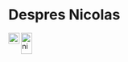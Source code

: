 # Despres Nicolas

<a href="https://www.linkedin.com/in/despresnicolas/">
  <img align="left" alt="nicolas despres's linkedin" width="22px" src="https://api.iconify.design/logos:linkedin-icon.svg?color=%23888888" />
</a>

<a href="https://twitter.com/despresnico">
  <img align="left" alt="nicolas despres's twitter" width="22px" height="42px" src="https://api.iconify.design/logos:twitter.svg?color=%23888888" />
</a>